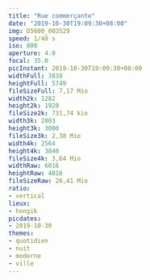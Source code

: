 ```yaml
---
title: "Rue commerçante"
date: "2019-10-30T19:09:30+08:00"
img: D5600_003529
speed: 1/40 s
iso: 800
aperture: 4.0
focal: 35.0
picInstant: 2019-10-30T19:09:30+08:00
widthFull: 3838
heightFull: 5749
fileSizeFull: 7,17 Mio
width2k: 1282
height2k: 1920
fileSize2k: 731,74 kio
width3k: 2003
height3k: 3000
fileSize3k: 2,38 Mio
width4k: 2564
height4k: 3840
fileSize4k: 3,64 Mio
widthRaw: 6016
heightRaw: 4016
fileSizeRaw: 26,41 Mio
ratio:
- vertical
lieux:
- hongik
picdates:
- 2019-10-30
themes:
- quotidien
- nuit
- moderne
- ville
---
```


